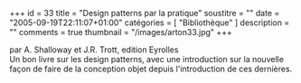 +++
id = 33
title = "Design patterns par la pratique"
soustitre = ""
date = "2005-09-19T22:11:07+01:00"
catégories = [ "Bibliothèque" ]
description = ""
comments = true
thumbnail = "/images/arton33.jpg"
+++

<div class="chapo">par A. Shalloway et J.R. Trott, edition Eyrolles</div>
Un bon livre sur les design patterns, avec une introduction sur la nouvelle façon de faire de la conception objet depuis l'introduction de ces dernières.